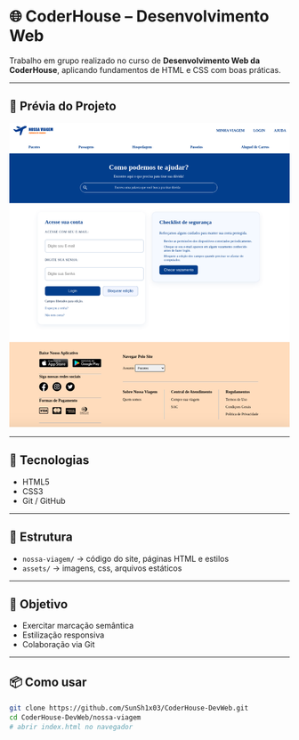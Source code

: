 # 🌐 CoderHouse – Desenvolvimento Web

Trabalho em grupo realizado no curso de **Desenvolvimento Web da CoderHouse**, aplicando fundamentos de HTML e CSS com boas práticas.

---

## 📸 Prévia do Projeto

![Prévia do Projeto](nossa-viagem/preview.png)  


---

## 🚀 Tecnologias

- HTML5  
- CSS3  
- Git / GitHub

---

## 📂 Estrutura

- `nossa-viagem/` → código do site, páginas HTML e estilos  
- `assets/` → imagens, css, arquivos estáticos  

---

## 🎯 Objetivo

- Exercitar marcação semântica  
- Estilização responsiva  
- Colaboração via Git  

---

## 📦 Como usar

```bash
git clone https://github.com/SunSh1x03/CoderHouse-DevWeb.git
cd CoderHouse-DevWeb/nossa-viagem
# abrir index.html no navegador

